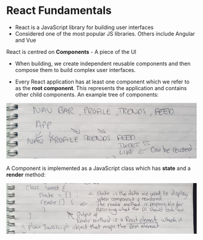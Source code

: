 # React Fundamentals

- React is a JavaScript library for building user interfaces
- Considered one of the most popular JS libraries. Others include Angular and Vue

React is centred on **Components** - A piece of the UI

- When building, we create independent reusable components and then compose them to build complex user interfaces.

- Every React application has at least one component which we refer to as the **root component**. This represents the application and contains other child components. An example tree of components:

<img src="../Assets/ComponentTree.jpg" alt="pic"/>

A Component is implemented as a JavaScript class which has **state** and a **render** method:

<img src="../Assets/ReactClass.jpg" alt="pic"/>
